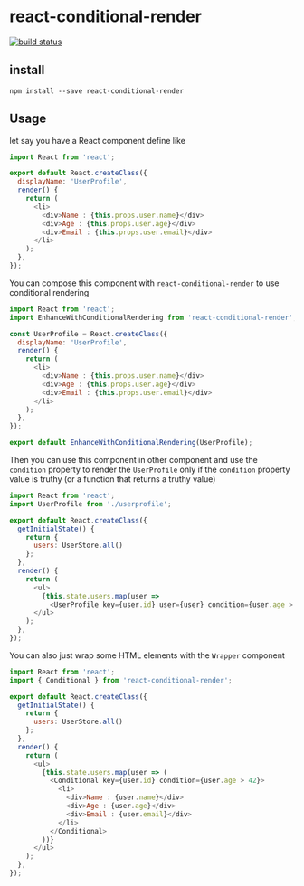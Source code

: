# react-conditional-render

[![build status][1]][2]

## install

```
npm install --save react-conditional-render
```

## Usage

let say you have a React component define like

```javascript
import React from 'react';

export default React.createClass({
  displayName: 'UserProfile',
  render() {
    return (
      <li>
        <div>Name : {this.props.user.name}</div>
        <div>Age : {this.props.user.age}</div>
        <div>Email : {this.props.user.email}</div>
      </li>
    );
  },
});
```

You can compose this component with `react-conditional-render` to use conditional rendering

```javascript
import React from 'react';
import EnhanceWithConditionalRendering from 'react-conditional-render';

const UserProfile = React.createClass({
  displayName: 'UserProfile',
  render() {
    return (
      <li>
        <div>Name : {this.props.user.name}</div>
        <div>Age : {this.props.user.age}</div>
        <div>Email : {this.props.user.email}</div>
      </li>
    );
  },
});

export default EnhanceWithConditionalRendering(UserProfile);
```

Then you can use this component in other component and use the `condition` property to render the `UserProfile` only if
the `condition` property value is truthy (or a function that returns a truthy value)

```javascript
import React from 'react';
import UserProfile from './userprofile';

export default React.createClass({
  getInitialState() {
    return {
      users: UserStore.all()
    };
  },
  render() {
    return (
      <ul>
        {this.state.users.map(user =>
          <UserProfile key={user.id} user={user} condition={user.age > 42} />)}
      </ul>
    );
  },
});
```

You can also just wrap some HTML elements with the `Wrapper` component

```javascript
import React from 'react';
import { Conditional } from 'react-conditional-render';

export default React.createClass({
  getInitialState() {
    return {
      users: UserStore.all()
    };
  },
  render() {
    return (
      <ul>
        {this.state.users.map(user => (
          <Conditional key={user.id} condition={user.age > 42}>
            <li>
              <div>Name : {user.name}</div>
              <div>Age : {user.age}</div>
              <div>Email : {user.email}</div>
            </li>
          </Conditional>
        ))}
      </ul>
    );
  },
});
```


[1]: https://api.travis-ci.org/mathieuancelin/react-conditional-render.svg
[2]: https://api.travis-ci.org/mathieuancelin/react-conditional-render
